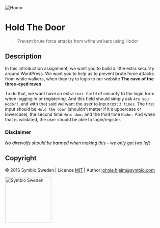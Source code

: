 <img src="http://i.imgur.com/6KzlfYj.jpg" alt="Hodor" class="blog-search">

# Hold The Door

> Prevent brute force attacks from white walkers using Hodor

## Description

In this introduction assignment; we want you to build a little extra security around WordPress. We want you to help us to prevent brute force attacks from white walkers, when they try to login to our website **The cave of the three-eyed raven**. 

To do that, we want have an extra `text field` of security to the login form when logging in or registering. And this field should simply ask `Are you Hodor?`, and with that said we want the user to input text `3 times`. The first input should be `Hold the door` (shouldn't matter if it's uppercase or lowercase), the second time `Hold door` and the third time `Hodor`. And when that is validated, the user should be able to login/register.

### Disclaimer

*No direwolfs should be harmed when making this – we only got two left*

## Copyright

© 2016 Symbio Sweden | Licence [MIT](/LICENCE) | Author <johnie.hjelm@symbio.com>

<img src="http://symbiosweden.eu/app/themes/careers/dist/images/logo_new_dark.svg" alt="Symbio Sweden" width="150px" height="auto">
